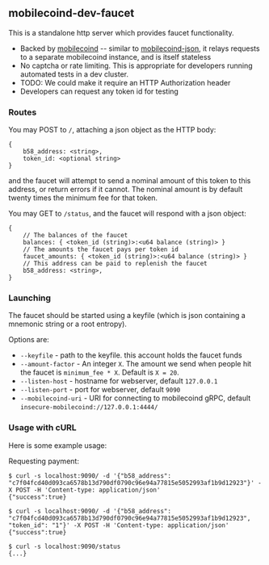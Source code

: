 ## mobilecoind-dev-faucet

This is a standalone http server which provides faucet functionality.
* Backed by [mobilecoind](../mobilecoind) -- similar to [mobilecoind-json](../mobilecoind-json), it relays requests to a separate mobilecoind instance, and is itself stateless
* No captcha or rate limiting. This is appropriate for developers running automated tests in a dev cluster.
* TODO: We could make it require an HTTP Authorization header
* Developers can request any token id for testing

### Routes

You may POST to `/`, attaching a json object as the HTTP body:

```
{
    b58_address: <string>,
    token_id: <optional string>
}
```

and the faucet will attempt to send a nominal amount of this token to this address,
or return errors if it cannot. The nominal amount is by default twenty times the minimum
fee for that token.

You may GET to `/status`, and the faucet will respond with a json object:

```
{
    // The balances of the faucet
    balances: { <token_id (string)>:<u64 balance (string)> }
    // The amounts the faucet pays per token id
    faucet_amounts: { <token_id (string)>:<u64 balance (string)> }
    // This address can be paid to replenish the faucet
    b58_address: <string>,
}
```

### Launching

The faucet should be started using a keyfile (which is json containing a mnemonic string or a root entropy).

Options are:

- `--keyfile` - path to the keyfile. this account holds the faucet funds
- `--amount-factor` - An integer `X`. The amount we send when people hit the faucet is `minimum_fee * X`. Default is `X = 20`.
- `--listen-host` - hostname for webserver, default `127.0.0.1`
- `--listen-port` - port for webserver, default `9090`
- `--mobilecoind-uri` - URI for connecting to mobilecoind gRPC, default `insecure-mobilecoind://127.0.0.1:4444/`

### Usage with cURL

Here is some example usage:

Requesting payment:

```
$ curl -s localhost:9090/ -d '{"b58_address": "c7f04fcd40d093ca6578b13d790df0790c96e94a77815e5052993af1b9d12923"}' -X POST -H 'Content-type: application/json'
{"success":true}
```

```
$ curl -s localhost:9090/ -d '{"b58_address": "c7f04fcd40d093ca6578b13d790df0790c96e94a77815e5052993af1b9d12923", "token_id": "1"}' -X POST -H 'Content-type: application/json'
{"success":true}
```

```
$ curl -s localhost:9090/status
{...}
```

